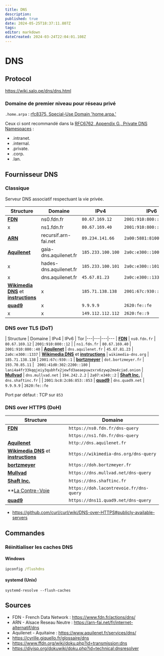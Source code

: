 ```yaml
---
title: DNS
description: 
published: true
date: 2024-05-25T18:37:11.807Z
tags: 
editor: markdown
dateCreated: 2024-03-24T22:04:01.108Z
---
```


# DNS

## Protocol

<https://wiki.salo.pe/dns/dns.html>

### Domaine de premier niveau pour réseau privé

`.home.arpa` : [rfc8375, Special-Use Domain 'home.arpa.'](https://datatracker.ietf.org/doc/html/rfc8375)

Ceux ci sont recommandé dans la [RFC6762, Appendix G., Private DNS Namespaces](<https://www.rfc-editor.org/rfc/rfc6762#appendix-G>) :

- .intranet.
- .internal.
- .private.
- .corp.
- .lan.

## Fournisseur DNS

### Classique

Serveur DNS associatif respectuant la vie privée.

| Structure | Domaine | IPv4 | IPv6
|---|---|---|---
| **[FDN](https://www.fdn.fr/actions/dns/)** | ns0.fdn.fr | `80.67.169.12` | `2001:910:800::12`
| x | ns1.fdn.fr | `80.67.169.40` | `2001:910:800::40`
| **[ARN](https://arn-fai.net/fr/internet-alternatif/dns)** | recursif.arn-fai.net | `89.234.141.66` | `2a00:5881:8100:1000::3`
| **[Aquilenet](https://www.aquilenet.fr/services/dns/)** | gaia-dns.aquilenet.fr  | `185.233.100.100` | `2a0c:e300::100`
| x | hades-dns.aquilenet.fr | `185.233.100.101` | `2a0c:e300::101`
| x | dns.aquilenet.fr | `45.67.81.23` | `2a0c:e300::1337`
| **[Wikimedia DNS](https://meta.wikimedia.org/wiki/Wikimedia_DNS)** et **[instructions](https://meta.wikimedia.org/wiki/Wikimedia_DNS/Instructions)** | x | `185.71.138.138` | `2001:67c:930::1`
| **[quad9](https://quad9.net/)** | x | `9.9.9.9` | `2620:fe::fe`
| x | x | `149.112.112.112` | `2620:fe::9`

### DNS over TLS (DoT)

| Structure | Domaine | IPv4 | IPv6 | Tor
|---|---|---|---
| **[FDN](https://www.fdn.fr/actions/dns/)** | `ns0.fdn.fr` | `80.67.169.12` | `2001:910:800::12`
|     | `ns1.fdn.fr` | `80.67.169.40` | `2001:910:800::40`
| **[Aquilenet](https://dns.aquilenet.fr/)** | `dns.aquilenet.fr` | `45.67.81.23` | `2a0c:e300::1337`
| **[Wikimedia DNS](https://meta.wikimedia.org/wiki/Wikimedia_DNS)** et **[instructions](https://meta.wikimedia.org/wiki/Wikimedia_DNS/Instructions)** | `wikimedia-dns.org` | `185.71.138.138` | `2001:67c:930::1`
| **[bortzmeyer](https://www.bortzmeyer.org/doh-bortzmeyer-fr-policy.html)** | `dot.bortzmeyer.fr` | `193.70.85.11` | ` 2001:41d0:302:2200::180` | `lani4a4fr33kqqjeiy3qubhfx2jewfd3aeaepuwzxrx6zywp2mo4cjad.onion`
| **[Mullvad](https://mullvad.net/en/help/dns-over-https-and-dns-over-tls)** | `dns.mullvad.net` | `194.242.2.2` | `2a07:e340::2`
| **[Shaft Inc.](https://www.shaftinc.fr/dns-shaftinc.html)** | `dns.shaftinc.fr` | | `2001:bc8:2c86:853::853`
| **[quad9](https://quad9.net/)** | `dns.quad9.net` | `9.9.9.9` | `2620:fe::fe`

Port par défaut : TCP sur `853`

### DNS over HTTPS (DoH)

| Structure | Domaine
|---|---
| **[FDN](https://www.fdn.fr/actions/dns/)** | `https://ns0.fdn.fr/dns-query`
|     | `https://ns1.fdn.fr/dns-query`
| **[Aquilenet](https://dns.aquilenet.fr/)** | `http://dns.aquilenet.fr`
| **[Wikimedia DNS](https://meta.wikimedia.org/wiki/Wikimedia_DNS)** et **[instructions](https://meta.wikimedia.org/wiki/Wikimedia_DNS/Instructions)** | `https://wikimedia-dns.org/dns-query`
| **[bortzmeyer](https://www.bortzmeyer.org/doh-bortzmeyer-fr-policy.html)** | `https://doh.bortzmeyer.fr`
| **[Mullvad](https://mullvad.net/en/help/dns-over-https-and-dns-over-tls)** | `https://dns.mullvad.net/dns-query`
| **[Shaft Inc.](https://www.shaftinc.fr/dns-shaftinc.html)** | `https://dns.shaftinc.fr`
| **[La Contre-Voie](https://lacontrevoie.fr/services/doh/) | `https://doh.lacontrevoie.fr/dns-query`
| **[quad9](https://quad9.net/)** | `https://dns11.quad9.net/dns-query`

- <https://github.com/curl/curl/wiki/DNS-over-HTTPS#publicly-available-servers>

## Commandes

### Réinitialiser les caches DNS

#### Windows

```cmd
ipconfig /flushdns
```

#### systemd (Unix)

```shell
systemd-resolve --flush-caches
```

## Sources

- FDN - French Data Network : <https://www.fdn.fr/actions/dns/>
- ARN - Alsace Reseau Neutre : <https://arn-fai.net/fr/internet-alternatif/dns>
- Aquilenet - Aquitaine : <https://www.aquilenet.fr/services/dns/>
- <https://cyrille.giquello.fr/glossaire/dns>
- <https://www.ffdn.org/wiki/doku.php?id=transmission:dns>
- <https://diyisp.org/dokuwiki/doku.php?id=technical:dnsresolver>